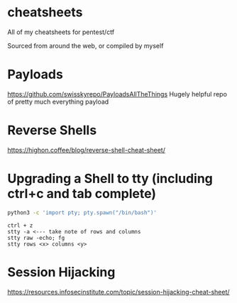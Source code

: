 # cheatsheets

All of my cheatsheets for pentest/ctf

Sourced from around the web, or compiled by myself


# Payloads
https://github.com/swisskyrepo/PayloadsAllTheThings
Hugely helpful repo of pretty much everything payload

# Reverse Shells
https://highon.coffee/blog/reverse-shell-cheat-sheet/

# Upgrading a Shell to tty (including ctrl+c and tab complete)
```bash
python3 -c 'import pty; pty.spawn("/bin/bash")'
```
```
ctrl + z
stty -a <--- take note of rows and columns
stty raw -echo; fg
stty rows <x> columns <y>
```


# Session Hijacking
https://resources.infosecinstitute.com/topic/session-hijacking-cheat-sheet/



